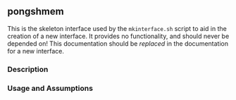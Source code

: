 ## pongshmem

This is the skeleton interface used by the `mkinterface.sh` script to aid in the creation of a new interface.
It provides no functionality, and should never be depended on!
This documentation should be *replaced* in the documentation for a new interface.

### Description

### Usage and Assumptions

